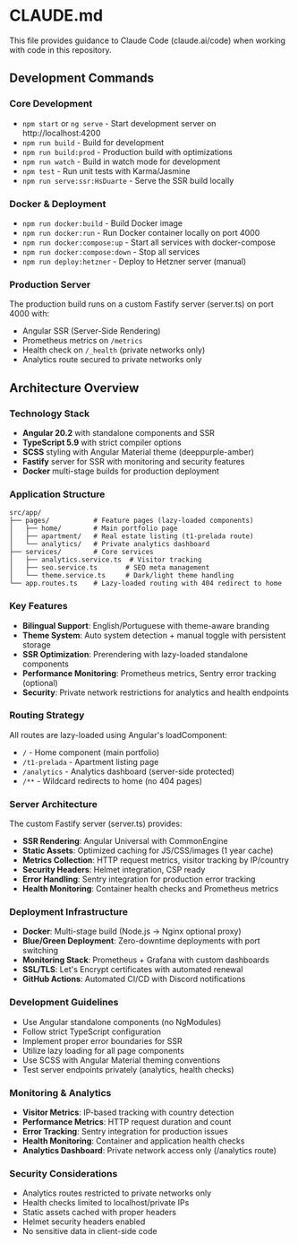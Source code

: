 # CLAUDE.md

This file provides guidance to Claude Code (claude.ai/code) when working with code in this repository.

## Development Commands

### Core Development
- `npm start` or `ng serve` - Start development server on http://localhost:4200
- `npm run build` - Build for development 
- `npm run build:prod` - Production build with optimizations
- `npm run watch` - Build in watch mode for development
- `npm test` - Run unit tests with Karma/Jasmine
- `npm run serve:ssr:HsDuarte` - Serve the SSR build locally

### Docker & Deployment
- `npm run docker:build` - Build Docker image
- `npm run docker:run` - Run Docker container locally on port 4000
- `npm run docker:compose:up` - Start all services with docker-compose
- `npm run docker:compose:down` - Stop all services
- `npm run deploy:hetzner` - Deploy to Hetzner server (manual)

### Production Server
The production build runs on a custom Fastify server (server.ts) on port 4000 with:
- Angular SSR (Server-Side Rendering) 
- Prometheus metrics on `/metrics`
- Health check on `/_health` (private networks only)
- Analytics route secured to private networks only

## Architecture Overview

### Technology Stack
- **Angular 20.2** with standalone components and SSR
- **TypeScript 5.9** with strict compiler options
- **SCSS** styling with Angular Material theme (deeppurple-amber)
- **Fastify** server for SSR with monitoring and security features
- **Docker** multi-stage builds for production deployment

### Application Structure
```
src/app/
├── pages/           # Feature pages (lazy-loaded components)
│   ├── home/        # Main portfolio page
│   ├── apartment/   # Real estate listing (t1-prelada route)
│   └── analytics/   # Private analytics dashboard
├── services/        # Core services
│   ├── analytics.service.ts  # Visitor tracking
│   ├── seo.service.ts       # SEO meta management  
│   └── theme.service.ts     # Dark/light theme handling
└── app.routes.ts    # Lazy-loaded routing with 404 redirect to home
```

### Key Features
- **Bilingual Support**: English/Portuguese with theme-aware branding
- **Theme System**: Auto system detection + manual toggle with persistent storage
- **SSR Optimization**: Prerendering with lazy-loaded standalone components
- **Performance Monitoring**: Prometheus metrics, Sentry error tracking (optional)
- **Security**: Private network restrictions for analytics and health endpoints

### Routing Strategy
All routes are lazy-loaded using Angular's loadComponent:
- `/` - Home component (main portfolio)
- `/t1-prelada` - Apartment listing page
- `/analytics` - Analytics dashboard (server-side protected)
- `/**` - Wildcard redirects to home (no 404 pages)

### Server Architecture
The custom Fastify server (server.ts) provides:
- **SSR Rendering**: Angular Universal with CommonEngine
- **Static Assets**: Optimized caching for JS/CSS/images (1 year cache)
- **Metrics Collection**: HTTP request metrics, visitor tracking by IP/country
- **Security Headers**: Helmet integration, CSP ready
- **Error Handling**: Sentry integration for production error tracking
- **Health Monitoring**: Container health checks and Prometheus metrics

### Deployment Infrastructure
- **Docker**: Multi-stage build (Node.js → Nginx optional proxy)
- **Blue/Green Deployment**: Zero-downtime deployments with port switching
- **Monitoring Stack**: Prometheus + Grafana with custom dashboards
- **SSL/TLS**: Let's Encrypt certificates with automated renewal
- **GitHub Actions**: Automated CI/CD with Discord notifications

### Development Guidelines
- Use Angular standalone components (no NgModules)
- Follow strict TypeScript configuration
- Implement proper error boundaries for SSR
- Utilize lazy loading for all page components
- Use SCSS with Angular Material theming conventions
- Test server endpoints privately (analytics, health checks)

### Monitoring & Analytics
- **Visitor Metrics**: IP-based tracking with country detection
- **Performance Metrics**: HTTP request duration and count
- **Error Tracking**: Sentry integration for production issues
- **Health Monitoring**: Container and application health checks
- **Analytics Dashboard**: Private network access only (/analytics route)

### Security Considerations
- Analytics routes restricted to private networks only
- Health checks limited to localhost/private IPs
- Static assets cached with proper headers
- Helmet security headers enabled
- No sensitive data in client-side code